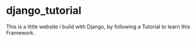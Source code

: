 # django_tutorial

This is a little website i build with Django, by following a Tutorial to learn this Framework.
